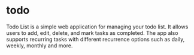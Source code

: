 # todo
Todo List is a simple web application for managing your todo list. It allows users to add, edit, delete, and mark tasks as completed. The app also supports recurring tasks with different recurrence options such as daily, weekly, monthly and more.
